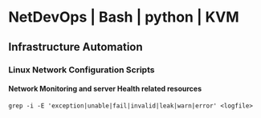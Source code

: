 # NetDevOps | Bash | python | KVM

## Infrastructure Automation <br>

### Linux Network Configuration Scripts <br>

#### Network Monitoring and server Health related resources

    grep -i -E 'exception|unable|fail|invalid|leak|warn|error' <logfile>
